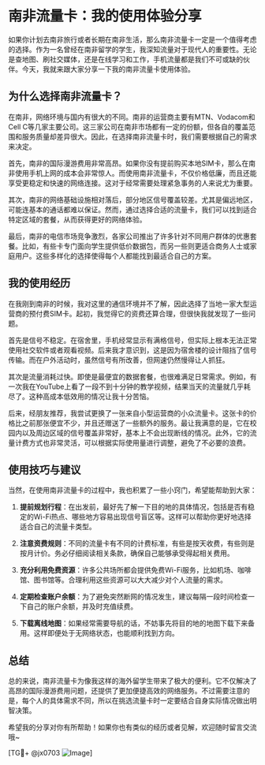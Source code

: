 # 南非流量卡：我的使用体验分享

如果你计划去南非旅行或者长期在南非生活，那么南非流量卡一定是一个值得考虑的选择。作为一名曾经在南非留学的学生，我深知流量对于现代人的重要性。无论是查地图、刷社交媒体，还是在线学习和工作，手机流量都是我们不可或缺的伙伴。今天，我就来跟大家分享一下我的南非流量卡使用体验。

## 为什么选择南非流量卡？

在南非，网络环境与国内有很大的不同。南非的运营商主要有MTN、Vodacom和Cell C等几家主要公司。这三家公司在南非市场都有一定的份额，但各自的覆盖范围和服务质量却差异很大。因此，在选择南非流量卡时，我们需要根据自己的需求来决定。

首先，南非的国际漫游费用非常高昂。如果你没有提前购买本地SIM卡，那么在南非使用手机上网的成本会非常惊人。而使用南非流量卡，不仅价格低廉，而且还能享受更稳定和快速的网络连接。这对于经常需要处理紧急事务的人来说尤为重要。

其次，南非的网络基础设施相对落后，部分地区信号覆盖较差。尤其是偏远地区，可能连基本的通话都难以保证。然而，通过选择合适的流量卡，我们可以找到适合特定区域的套餐，从而获得更好的网络体验。

最后，南非的电信市场竞争激烈，各家公司推出了许多针对不同用户群体的优惠套餐。比如，有些卡专门面向学生提供低价数据包，而另一些则更适合商务人士或家庭用户。这些多样化的选择使得每个人都能找到最适合自己的方案。

## 我的使用经历

在我刚到南非的时候，我对这里的通信环境并不了解，因此选择了当地一家大型运营商的预付费SIM卡。起初，我觉得它的资费还算合理，但很快我就发现了一些问题。

首先是信号不稳定。在宿舍里，手机经常显示有满格信号，但实际上根本无法正常使用社交软件或者观看视频。后来我才意识到，这是因为宿舍楼的设计阻挡了信号传输。而在户外活动时，虽然信号有所改善，但网速仍然慢得让人抓狂。

其次是流量消耗过快。即使是最便宜的数据套餐，也很难满足日常需求。例如，有一次我在YouTube上看了一段不到十分钟的教学视频，结果当天的流量就几乎耗尽了。这种高成本低效用的情况让我十分苦恼。

后来，经朋友推荐，我尝试更换了一张来自小型运营商的小众流量卡。这张卡的价格比之前那张便宜不少，并且还赠送了一些额外的服务。最让我满意的是，它在校园内以及周边区域的信号覆盖非常好，基本上不会出现断线的情况。此外，它的流量计费方式也非常灵活，可以根据实际使用量进行调整，避免了不必要的浪费。

## 使用技巧与建议

当然，在使用南非流量卡的过程中，我也积累了一些小窍门，希望能帮助到大家：

1. **提前规划行程**：在出发前，最好先了解一下目的地的具体情况，包括是否有稳定的Wi-Fi热点、哪些地方容易出现信号盲区等。这样可以帮助你更好地选择适合自己的流量卡类型。

2. **注意资费规则**：不同的流量卡有不同的计费标准，有些是按天收费，有些则是按月计价。务必仔细阅读相关条款，确保自己能够承受得起相关费用。

3. **充分利用免费资源**：许多公共场所都会提供免费Wi-Fi服务，比如机场、咖啡馆、图书馆等。合理利用这些资源可以大大减少对个人流量的需求。

4. **定期检查账户余额**：为了避免突然断网的情况发生，建议每隔一段时间检查一下自己的账户余额，并及时充值续费。

5. **下载离线地图**：如果经常需要导航的话，不妨事先将目的地的地图下载下来备用。这样即便处于无网络状态，也能顺利找到方向。

## 总结

总的来说，南非流量卡为像我这样的海外留学生带来了极大的便利。它不仅解决了高昂的国际漫游费用问题，还提供了更加便捷高效的网络服务。不过需要注意的是，每个人的具体需求不同，所以在挑选流量卡时一定要结合自身实际情况做出明智决策。

希望我的分享对你有所帮助！如果你也有类似的经历或者见解，欢迎随时留言交流哦~

[TG💪+ @jx0703 ![Image](https://github.com/user-attachments/assets/dbca1d08-cadb-493c-b0ec-ad6f7a83f270)]